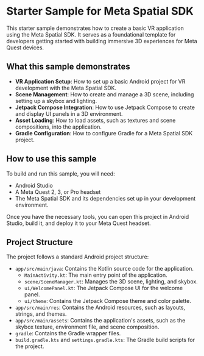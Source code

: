 # Starter Sample for Meta Spatial SDK

This starter sample demonstrates how to create a basic VR application using the Meta Spatial SDK. It serves as a foundational template for developers getting started with building immersive 3D experiences for Meta Quest devices.

## What this sample demonstrates

*   **VR Application Setup**: How to set up a basic Android project for VR development with the Meta Spatial SDK.
*   **Scene Management**: How to create and manage a 3D scene, including setting up a skybox and lighting.
*   **Jetpack Compose Integration**: How to use Jetpack Compose to create and display UI panels in a 3D environment.
*   **Asset Loading**: How to load assets, such as textures and scene compositions, into the application.
*   **Gradle Configuration**: How to configure Gradle for a Meta Spatial SDK project.

## How to use this sample

To build and run this sample, you will need:

*   Android Studio
*   A Meta Quest 2, 3, or Pro headset
*   The Meta Spatial SDK and its dependencies set up in your development environment.

Once you have the necessary tools, you can open this project in Android Studio, build it, and deploy it to your Meta Quest headset.

## Project Structure

The project follows a standard Android project structure:

*   `app/src/main/java`: Contains the Kotlin source code for the application.
    *   `MainActivity.kt`: The main entry point of the application.
    *   `scene/SceneManager.kt`: Manages the 3D scene, lighting, and skybox.
    *   `ui/WelcomePanel.kt`: The Jetpack Compose UI for the welcome panel.
    *   `ui/theme`: Contains the Jetpack Compose theme and color palette.
*   `app/src/main/res`: Contains the Android resources, such as layouts, strings, and themes.
*   `app/src/main/assets`: Contains the application's assets, such as the skybox texture, environment file, and scene composition.
*   `gradle`: Contains the Gradle wrapper files.
*   `build.gradle.kts` and `settings.gradle.kts`: The Gradle build scripts for the project.
